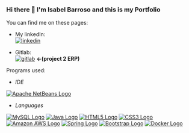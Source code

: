 ### Hi there 👋 I'm Isabel Barroso and this is my Portfolio

You can find me on these pages:

- My linkedIn:   
[![linkedin](https://img.shields.io/badge/linkedin-0A66C2?style=for-the-badge&logo=linkedin&logoColor=white)](https://es.linkedin.com/in/isabel-barroso-7662b51ba)

- Gitlab:   
[![gitlab](https://img.shields.io/badge/gitlab-FCA121?style=for-the-badge&logo=gitlab&logoColor=white)]([https://gitlab.com/projecterp_grup4](https://gitlab.com/projecterp_grup4/erp_project_grup4)) **&#8592;(project 2 ERP)**

Programs used:

- *IDE*

[![Apache NetBeans Logo](https://img.shields.io/badge/apache%20netbeans-1B6AC6?style=for-the-badge&logo=apache%20netbeans%20IDE&logoColor=white)](https://netbeans.apache.org/)

- *Languages*

[![MySQL Logo](https://img.shields.io/badge/MySQL-005C84?style=for-the-badge&logo=mysql&logoColor=white)](https://www.mysql.com/)
[![Java Logo](https://img.shields.io/badge/Java-ED8B00?style=for-the-badge&logo=openjdk&logoColor=white)](https://www.oracle.com/java/)
[![HTML5 Logo](https://img.shields.io/badge/HTML5-E34F26?style=for-the-badge&logo=html5&logoColor=white)](https://developer.mozilla.org/en-US/docs/Web/Guide/HTML/HTML5)
[![CSS3 Logo](https://img.shields.io/badge/CSS3-1572B6?style=for-the-badge&logo=css3&logoColor=white)](https://developer.mozilla.org/en-US/docs/Web/CSS)
[![Amazon AWS Logo](https://img.shields.io/badge/Amazon_AWS-232F3E?style=for-the-badge&logo=amazon-aws&logoColor=white)](https://aws.amazon.com/)
[![Spring Logo](https://img.shields.io/badge/Spring-6DB33F?style=for-the-badge&logo=spring&logoColor=white)](https://spring.io/)
[![Bootstrap Logo](https://img.shields.io/badge/Bootstrap-563D7C?style=for-the-badge&logo=bootstrap&logoColor=white)](https://getbootstrap.com/)
[![Docker Logo](https://img.shields.io/badge/Docker-2496ED?style=for-the-badge&logo=docker&logoColor=white&labelColor=#f5f5f5)](https://www.docker.com/)

  



<!--
cosas que poner:
[![gitlab](https://img.shields.io/badge/gitlab-FCA121?style=for-the-badge&logo=gitlab&logoColor=white)](https://gitlab.com/isa6996)

Pequeña presentación
https://es.linkedin.com/in/isabel-barroso-7662b51ba
gitlab?
gitlab del cole
lenguajes y todo eso



**isa6996/isa6996** is a ✨ _special_ ✨ repository because its `README.md` (this file) appears on your GitHub profile.

Here are some ideas to get you started:

- 🔭 I’m currently working on ...
- 🌱 I’m currently learning ...
- 👯 I’m looking to collaborate on ...
- 🤔 I’m looking for help with ...
- 💬 Ask me about ...
- 📫 How to reach me: ...
- 😄 Pronouns: ...
- ⚡ Fun fact: ...
-->
